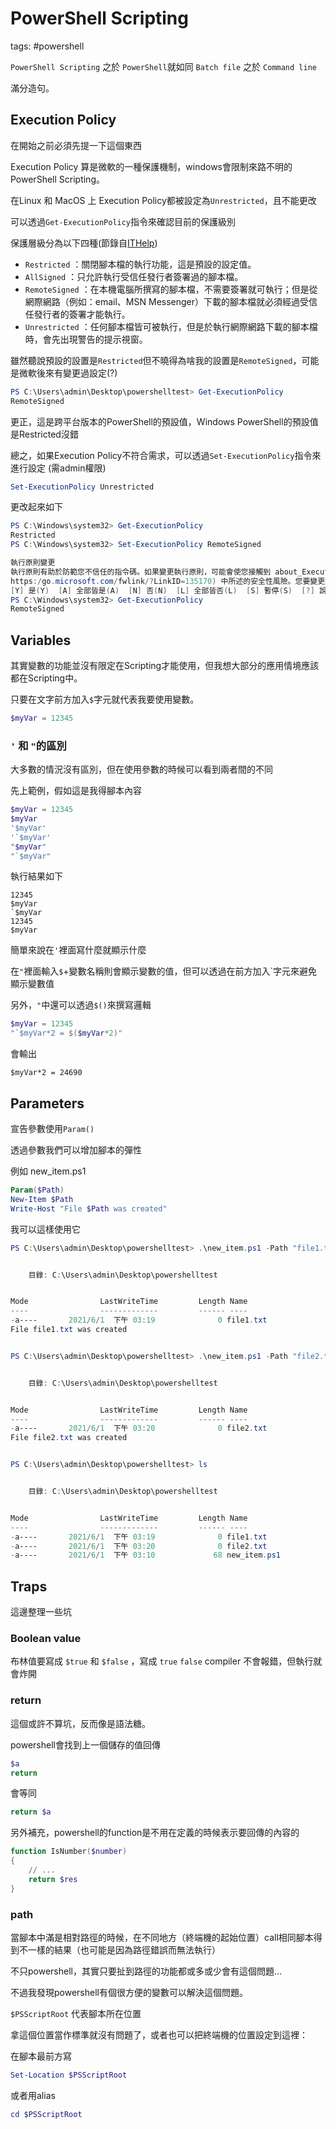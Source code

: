 # PowerShell Scripting

tags: #powershell

`PowerShell Scripting` 之於 `PowerShell`就如同 `Batch file` 之於 `Command line`

滿分造句。

## Execution Policy

在開始之前必須先提一下這個東西

Execution Policy 算是微軟的一種保護機制，windows會限制來路不明的PowerShell Scripting。

在Linux 和 MacOS 上 Execution Policy都被設定為`Unrestricted`，且不能更改

可以透過`Get-ExecutionPolicy`指令來確認目前的保護級別

保護層級分為以下四種(節錄自[ITHelp](https://ithelp.ithome.com.tw/articles/10028377))

* `Restricted` ：關閉腳本檔的執行功能，這是預設的設定值。
* `AllSigned` ：只允許執行受信任發行者簽署過的腳本檔。
* `RemoteSigned` ：在本機電腦所撰寫的腳本檔，不需要簽署就可執行；但是從網際網路（例如：email、MSN Messenger）下載的腳本檔就必須經過受信任發行者的簽署才能執行。
* `Unrestricted` ：任何腳本檔皆可被執行，但是於執行網際網路下載的腳本檔時，會先出現警告的提示視窗。

雖然聽說預設的設置是`Restricted`但不曉得為啥我的設置是`RemoteSigned`，可能是微軟後來有變更過設定(?)

```powershell
PS C:\Users\admin\Desktop\powershelltest> Get-ExecutionPolicy
RemoteSigned
```

更正，這是跨平台版本的PowerShell的預設值，Windows PowerShell的預設值是Restricted沒錯

總之，如果Execution Policy不符合需求，可以透過`Set-ExecutionPolicy`指令來進行設定 (需admin權限)

```powershell
Set-ExecutionPolicy Unrestricted
```

更改起來如下

```powershell
PS C:\Windows\system32> Get-ExecutionPolicy
Restricted
PS C:\Windows\system32> Set-ExecutionPolicy RemoteSigned

執行原則變更
執行原則有助於防範您不信任的指令碼。如果變更執行原則，可能會使您接觸到 about_Execution_Policies 說明主題 (網址為
https:/go.microsoft.com/fwlink/?LinkID=135170) 中所述的安全性風險。您要變更執行原則嗎?
[Y] 是(Y)  [A] 全部皆是(A)  [N] 否(N)  [L] 全部皆否(L)  [S] 暫停(S)  [?] 說明 (預設值為 "N"): Y
PS C:\Windows\system32> Get-ExecutionPolicy
RemoteSigned
```

## Variables

其實變數的功能並沒有限定在Scripting才能使用，但我想大部分的應用情境應該都在Scripting中。

只要在文字前方加入`$`字元就代表我要使用變數。

```powershell
$myVar = 12345
```

### `'` 和 `"`的區別

大多數的情況沒有區別，但在使用參數的時候可以看到兩者間的不同

先上範例，假如這是我得腳本內容

```powershell
$myVar = 12345
$myVar
'$myVar'
'`$myVar'
"$myVar"
"`$myVar"
```

執行結果如下

```
12345
$myVar
`$myVar
12345
$myVar
```

簡單來說在`'`裡面寫什麼就顯示什麼

在`"`裡面輸入`$`+變數名稱則會顯示變數的值，但可以透過在前方加入`字元來避免顯示變數值

另外，`"`中還可以透過`$()`來撰寫邏輯

```powershell
$myVar = 12345
"`$myVar*2 = $($myVar*2)"
```

會輸出

```
$myVar*2 = 24690
```

## Parameters

宣告參數使用`Param()`

透過參數我們可以增加腳本的彈性

例如 new_item.ps1

```powershell
Param($Path)
New-Item $Path
Write-Host "File $Path was created"
```

我可以這樣使用它

```powershell
PS C:\Users\admin\Desktop\powershelltest> .\new_item.ps1 -Path "file1.txt"


    目錄: C:\Users\admin\Desktop\powershelltest


Mode                LastWriteTime         Length Name
----                -------------         ------ ----
-a----       2021/6/1  下午 03:19              0 file1.txt
File file1.txt was created


PS C:\Users\admin\Desktop\powershelltest> .\new_item.ps1 -Path "file2.txt"


    目錄: C:\Users\admin\Desktop\powershelltest


Mode                LastWriteTime         Length Name
----                -------------         ------ ----
-a----       2021/6/1  下午 03:20              0 file2.txt
File file2.txt was created


PS C:\Users\admin\Desktop\powershelltest> ls


    目錄: C:\Users\admin\Desktop\powershelltest


Mode                LastWriteTime         Length Name
----                -------------         ------ ----
-a----       2021/6/1  下午 03:19              0 file1.txt
-a----       2021/6/1  下午 03:20              0 file2.txt
-a----       2021/6/1  下午 03:10             68 new_item.ps1
```

## Traps

這邊整理一些坑

### Boolean value

布林值要寫成 `$true` 和 `$false` ，寫成 `true` `false` compiler 不會報錯，但執行就會炸開

### return

這個或許不算坑，反而像是語法糖。

powershell會找到上一個儲存的值回傳

```powershell
$a
return
```

會等同

```powershell
return $a
```

另外補充，powershell的function是不用在定義的時候表示要回傳的內容的

```powershell
function IsNumber($number)
{
	// ...
	return $res
}
```

### path

當腳本中滿是相對路徑的時候，在不同地方（終端機的起始位置）call相同腳本得到不一樣的結果（也可能是因為路徑錯誤而無法執行）

不只powershell，其實只要扯到路徑的功能都或多或少會有這個問題…

不過我發現powershell有個很方便的變數可以解決這個問題。

`$PSScriptRoot` 代表腳本所在位置

拿這個位置當作標準就沒有問題了，或者也可以把終端機的位置設定到這裡：

在腳本最前方寫

```powershell
Set-Location $PSScriptRoot
```

或者用alias

```powershell
cd $PSScriptRoot
```

